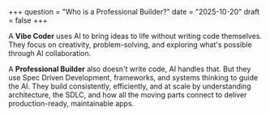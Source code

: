 +++
question = "Who is a Professional Builder?"
date = "2025-10-20"
draft = false
+++

A **Vibe Coder** uses AI to bring ideas to life without writing code themselves. They focus on creativity, problem-solving, and exploring what's possible through AI collaboration.

A **Professional Builder** also doesn't write code, AI handles that. But they use Spec Driven Development, frameworks, and systems thinking to guide the AI. They build consistently, efficiently, and at scale by understanding architecture, the SDLC, and how all the moving parts connect to deliver production-ready, maintainable apps.